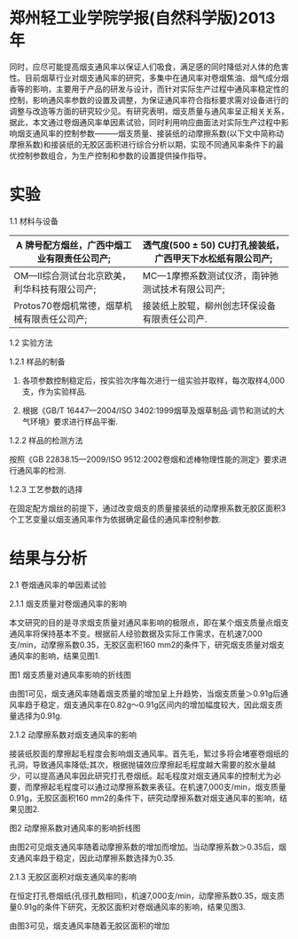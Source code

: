 # 郑州轻工业学院学报(自然科学版)2013年

同时，应尽可能提高烟支通风率以保证人们吸食，满足感的同时降低对人体的危害性。目前烟草行业对烟支通风率的研究，多集中在通风率对卷烟焦油、烟气成分烟香等的影响，主要用于产品的研发与设计，而针对实际生产过程中通风率稳定性的控制，影响通风率参数的设置及调整，为保证通风率符合指标要求需对设备进行的调整与改造等方面的研究较少见。有研究表明，烟支质量与通风率呈正相关关系，据此，本文通过卷烟通风率单因素试验，同时利用响应曲面法对实际生产过程中影响烟支通风率的控制参数———烟支质量、接装纸的动摩擦系数(以下文中简称动摩擦系数)和接装纸的无胶区面积进行综合分析以期，实现不同通风率条件下的最优控制参数组合，为生产控制和参数的设置提供操作指导。

# 实验

1.1 材料与设备

|A 牌号配方烟丝，广西中烟工业有限责任公司产;|透气度(500 ± 50) CU打孔接装纸，广西甲天下水松纸有限公司产;|
|---|---|
|OM—Ⅱ综合测试台北京欧美，利华科技有限公司产;|MC—1摩擦系数测试仪济，南钟驰测试技术有限公司产;|
|Protos70卷烟机常德，烟草机械有限责任公司产;|接装纸上胶辊，柳州创志环保设备有限责任公司产.|

1.2 实验方法

1.2.1 样品的制备

1) 各项参数控制稳定后，按实验次序每次进行一组实验并取样，每次取样4,000支，作为实验样品.

2) 根据《GB/T 16447—2004/ISO 3402:1999烟草及烟草制品·调节和测试的大气环境》要求进行样品平衡.

1.2.2 样品的检测方法

按照《GB 22838.15—2009/ISO 9512:2002卷烟和滤棒物理性能的测定》要求进行通风率的检测.

1.2.3 工艺参数的选择

在固定配方烟丝的前提下，通过改变烟支的质量接装纸的动摩擦系数无胶区面积3个工艺变量以烟支通风率作为依据确定最佳的通风率控制参数.

# 结果与分析

2.1 卷烟通风率的单因素试验

2.1.1 烟支质量对卷烟通风率的影响

本文研究的目的是寻求烟支质量对通风率影响的极限点，即在某个烟支质量点烟支通风率将保持基本不变。根据前人经验数据及实际工作需求，在机速7,000支/min，动摩擦系数0.35，无胶区面积160 mm2的条件下，研究烟支质量对烟支通风率的影响，结果见图1.

图1 烟支质量对通风率影响的折线图

由图1可见，烟支通风率随着烟支质量的增加呈上升趋势，当烟支质量＞0.91g后通风率趋于稳定，烟支通风率在0.82g～0.91g区间内的增加幅度较大，因此烟支质量选择为0.91g.

2.1.2 动摩擦系数对烟支通风率的影响

接装纸胶面的摩擦起毛程度会影响烟支通风率。首先毛，絮过多将会堵塞卷烟纸的孔洞，导致通风率降低;其次，根据抛锚效应摩擦起毛程度越大需要的胶水量越少，可以提高通风率因此研究打孔卷烟纸。起毛程度对烟支通风率的控制尤为必要，而摩擦起毛程度可以通过动摩擦系数来表征。在机速7,000支/min，烟支质量0.91g，无胶区面积160 mm2的条件下，研究动摩擦系数对烟支通风率的影响，结果见图2.

图2 动摩擦系数对通风率的影响折线图

由图2可见烟支通风率随着动摩擦系数的增加而增加。当动摩擦系数＞0.35后，烟支通风率趋于稳定，因此动摩擦系数选择为0.35.

2.1.3 无胶区面积对烟支通风率的影响

在恒定打孔卷烟纸(孔径孔数相同)，机速7,000支/min，动摩擦系数0.35，烟支质量0.91g的条件下研究，无胶区面积对卷烟通风率的影响，结果见图3.

由图3可见，烟支通风率随着无胶区面积的增加